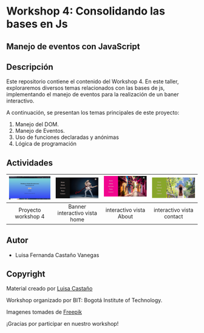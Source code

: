 # Workshop 4: Consolidando las bases en Js
## Manejo de eventos con JavaScript

## Descripción
Este repositorio contiene el contenido del Workshop 4. En este taller, exploraremos diversos temas relacionados con las bases de js, implementando el manejo de eventos para la realización de un baner interactivo.

A continuación, se presentan los temas principales de este proyecto:

1. Manejo del DOM.
2. Manejo de Eventos.
3. Uso de funciones declaradas y anónimas
4. Lógica de programación


## Actividades
| ![workshop4](images/imgProjecto.PNG) | ![workshop4_2](images/imgProjecto2.PNG) |![workshop4_3](images/imgProjecto3.png) |![workshop4_4](images/imgProjecto4.png) |
|:----------------------------------------:|:------------------------------------------:|:------------------------------------------:|:------------------------------------------:|
|              Proyecto workshop 4              |              Banner interactivo vista home           |        interactivo vista About           |     interactivo vista contact           |

## Autor
- Luisa Fernanda Castaño Vanegas

## Copyright
Material creado por [Luisa Castaño](https://github.com/LuisaCastano40)<br>

Workshop organizado por BIT: Bogotá Institute of Technology.<br>

Imagenes tomades de [Freepik](https://www.freepik.es/)<br>

¡Gracias por participar en nuestro workshop!
